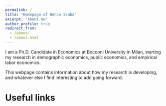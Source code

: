 ```yaml
---
permalink: /
title: "Homepage of Bence Szabó"
excerpt: "About me"
author_profile: true
redirect_from: 
  - /about/
  - /about.html
---
```


I am a Ph.D. Candidate in Economics at Bocconi University in Milan, starting my research in demographic economics, public economics, and empirical labor economics.

This webpage contains information about how my research is developing, and whatever else I find interesting to add going forward.


Useful links
======

